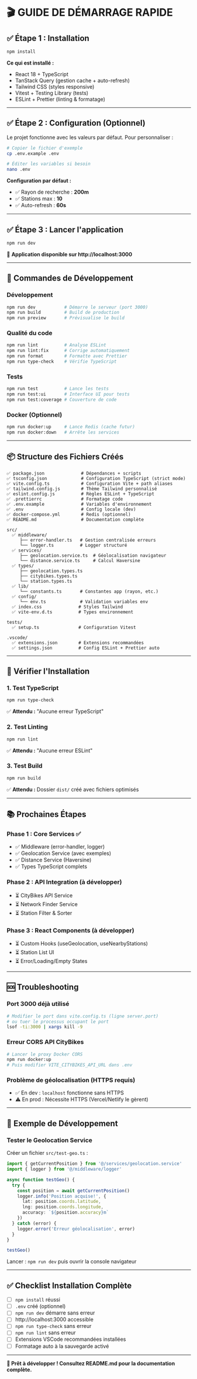 # 🎬 GUIDE DE DÉMARRAGE RAPIDE

## ✅ Étape 1 : Installation

```bash
npm install
```

**Ce qui est installé :**
- React 18 + TypeScript
- TanStack Query (gestion cache + auto-refresh)
- Tailwind CSS (styles responsive)
- Vitest + Testing Library (tests)
- ESLint + Prettier (linting & formatage)

---

## ✅ Étape 2 : Configuration (Optionnel)

Le projet fonctionne avec les valeurs par défaut. Pour personnaliser :

```bash
# Copier le fichier d'exemple
cp .env.example .env

# Éditer les variables si besoin
nano .env
```

**Configuration par défaut :**
- ✅ Rayon de recherche : **200m**
- ✅ Stations max : **10**
- ✅ Auto-refresh : **60s**

---

## ✅ Étape 3 : Lancer l'application

```bash
npm run dev
```

🎉 **Application disponible sur http://localhost:3000**

---

## 🔧 Commandes de Développement

### Développement
```bash
npm run dev           # Démarre le serveur (port 3000)
npm run build         # Build de production
npm run preview       # Prévisualise le build
```

### Qualité du code
```bash
npm run lint          # Analyse ESLint
npm run lint:fix      # Corrige automatiquement
npm run format        # Formatte avec Prettier
npm run type-check    # Vérifie TypeScript
```

### Tests
```bash
npm run test          # Lance les tests
npm run test:ui       # Interface UI pour tests
npm run test:coverage # Couverture de code
```

### Docker (Optionnel)
```bash
npm run docker:up     # Lance Redis (cache futur)
npm run docker:down   # Arrête les services
```

---

## 📦 Structure des Fichiers Créés

```
✅ package.json              # Dépendances + scripts
✅ tsconfig.json             # Configuration TypeScript (strict mode)
✅ vite.config.ts            # Configuration Vite + path aliases
✅ tailwind.config.js        # Thème Tailwind personnalisé
✅ eslint.config.js          # Règles ESLint + TypeScript
✅ .prettierrc               # Formatage code
✅ .env.example              # Variables d'environnement
✅ .env                      # Config locale (dev)
✅ docker-compose.yml        # Redis (optionnel)
✅ README.md                 # Documentation complète

src/
  ✅ middleware/
     ├── error-handler.ts   # Gestion centralisée erreurs
     └── logger.ts          # Logger structuré
  ✅ services/
     ├── geolocation.service.ts  # Géolocalisation navigateur
     └── distance.service.ts     # Calcul Haversine
  ✅ types/
     ├── geolocation.types.ts
     ├── citybikes.types.ts
     └── station.types.ts
  ✅ lib/
     └── constants.ts       # Constantes app (rayon, etc.)
  ✅ config/
     └── env.ts             # Validation variables env
  ✅ index.css              # Styles Tailwind
  ✅ vite-env.d.ts          # Types environnement

tests/
  ✅ setup.ts               # Configuration Vitest

.vscode/
  ✅ extensions.json        # Extensions recommandées
  ✅ settings.json          # Config ESLint + Prettier auto
```

---

## 🧪 Vérifier l'Installation

### 1. Test TypeScript
```bash
npm run type-check
```
✅ **Attendu :** "Aucune erreur TypeScript"

### 2. Test Linting
```bash
npm run lint
```
✅ **Attendu :** "Aucune erreur ESLint"

### 3. Test Build
```bash
npm run build
```
✅ **Attendu :** Dossier `dist/` créé avec fichiers optimisés

---

## 📚 Prochaines Étapes

### Phase 1 : Core Services ✅
- ✅ Middleware (error-handler, logger)
- ✅ Geolocation Service (avec exemples)
- ✅ Distance Service (Haversine)
- ✅ Types TypeScript complets

### Phase 2 : API Integration (à développer)
- ⏳ CityBikes API Service
- ⏳ Network Finder Service
- ⏳ Station Filter & Sorter

### Phase 3 : React Components (à développer)
- ⏳ Custom Hooks (useGeolocation, useNearbyStations)
- ⏳ Station List UI
- ⏳ Error/Loading/Empty States

---

## 🆘 Troubleshooting

### Port 3000 déjà utilisé
```bash
# Modifier le port dans vite.config.ts (ligne server.port)
# ou tuer le processus occupant le port
lsof -ti:3000 | xargs kill -9
```

### Erreur CORS API CityBikes
```bash
# Lancer le proxy Docker CORS
npm run docker:up
# Puis modifier VITE_CITYBIKES_API_URL dans .env
```

### Problème de géolocalisation (HTTPS requis)
- ✅ En dev : `localhost` fonctionne sans HTTPS
- ⚠️ En prod : Nécessite HTTPS (Vercel/Netlify le gèrent)

---

## 🎯 Exemple de Développement

### Tester le Geolocation Service

Créer un fichier `src/test-geo.ts` :

```typescript
import { getCurrentPosition } from '@/services/geolocation.service'
import { logger } from '@/middleware/logger'

async function testGeo() {
  try {
    const position = await getCurrentPosition()
    logger.info('Position acquise!', {
      lat: position.coords.latitude,
      lng: position.coords.longitude,
      accuracy: `${position.accuracy}m`
    })
  } catch (error) {
    logger.error('Erreur géolocalisation', error)
  }
}

testGeo()
```

Lancer : `npm run dev` puis ouvrir la console navigateur

---

## ✅ Checklist Installation Complète

- [ ] `npm install` réussi
- [ ] `.env` créé (optionnel)
- [ ] `npm run dev` démarre sans erreur
- [ ] http://localhost:3000 accessible
- [ ] `npm run type-check` sans erreur
- [ ] `npm run lint` sans erreur
- [ ] Extensions VSCode recommandées installées
- [ ] Formatage auto à la sauvegarde activé

---

**🎉 Prêt à développer ! Consultez README.md pour la documentation complète.**
